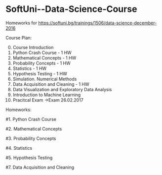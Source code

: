 # SoftUni--Data-Science-Course
Homeworks for https://softuni.bg/trainings/1506/data-science-december-2016


Course Plan:

0. Course Introduction
1. Python Crash Course - 1 HW
2. Mathematical Concepts - 1 HW
3. Probability Concepts - 1 HW 
4. Statistics - 1 HW
5. Hypothesis Testing - 1 HW
6. Simulation. Numerical Methods
7. Data Acquisition and Cleaning - 1 HW
8. Data Visualization and Exploratory Data Analysis
9. Introduction to Machine Learning
10. Pracitcal Exam
->Exam 26.02.2017

Homeworks:


#1. Python Crash Course


#2. Mathematical Concepts


#3. Probability Concepts


#4. Statistics


#5. Hypothesis Testing


#7. Data Acquisition and Cleaning 
